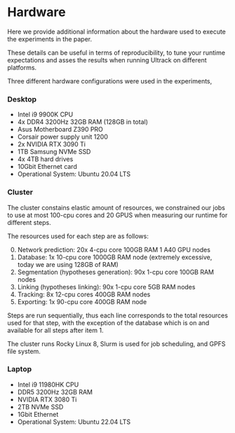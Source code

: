 
# Hardware

Here we provide additional information about the hardware used to execute the experiments in the paper.

These details can be useful in terms of reproducibility, to tune your runtime expectations and asses the results when running Ultrack on different platforms.

Three different hardware configurations were used in the experiments,

### Desktop

- Intel i9 9900K CPU
- 4x DDR4 3200Hz 32GB RAM (128GB in total)
- Asus Motherboard Z390 PRO
- Corsair power supply unit 1200
- 2x NVIDIA RTX 3090 Ti
- 1TB Samsung NVMe SSD
- 4x 4TB hard drives
- 10Gbit Ethernet card
- Operational System: Ubuntu 20.04 LTS

### Cluster

The cluster constains elastic amount of resources, we constrained our jobs to use at most 100-cpu cores and 20 GPUS when measuring our runtime for different steps.

The resources used for each step are as follows:

0. Network prediction: 20x 4-cpu core 100GB RAM 1 A40 GPU nodes
1. Database: 1x 10-cpu core 1000GB RAM node (extremely excessive, today we are using 128GB of RAM)
2. Segmentation (hypotheses generation): 90x 1-cpu core 100GB RAM nodes
3. Linking (hypotheses linking): 90x 1-cpu core 5GB RAM nodes
4. Tracking: 8x 12-cpu cores 400GB RAM nodes
5. Exporting: 1x 90-cpu core 400GB RAM node

Steps are run sequentially, thus each line corresponds to the total resources used for that step, with the exception of the database which is on and available for all steps after item 1.

The cluster runs Rocky Linux 8, Slurm is used for job scheduling, and GPFS file system.

### Laptop

- Intel i9 11980HK CPU
- DDR5 3200Hz 32GB RAM
- NVIDIA RTX 3080 Ti
- 2TB NVMe SSD
- 1Gbit Ethernet
- Operational System: Ubuntu 22.04 LTS
